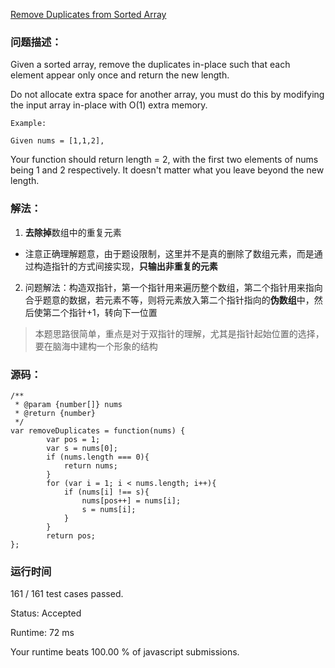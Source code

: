 [Remove Duplicates from Sorted Array](https://leetcode.com/problems/remove-duplicates-from-sorted-array/description/)
### 问题描述：
Given a sorted array, remove the duplicates in-place such that each element appear only once and return the new length.

Do not allocate extra space for another array, you must do this by modifying the input array in-place with O(1) extra memory.
```
Example:

Given nums = [1,1,2],
```
Your function should return length = 2, with the first two elements of nums being 1 and 2 respectively.
It doesn't matter what you leave beyond the new length.
### 解法：
1. **去除掉**数组中的重复元素
- 注意正确理解题意，由于题设限制，这里并不是真的删除了数组元素，而是通过构造指针的方式间接实现，**只输出非重复的元素**
2. 问题解法：构造双指针，第一个指针用来遍历整个数组，第二个指针用来指向合乎题意的数据，若元素不等，则将元素放入第二个指针指向的**伪数组**中，然后使第二个指针+1，转向下一位置

> 本题思路很简单，重点是对于双指针的理解，尤其是指针起始位置的选择，要在脑海中建构一个形象的结构

### 源码：
```
/**
 * @param {number[]} nums
 * @return {number}
 */
var removeDuplicates = function(nums) {
        var pos = 1;
        var s = nums[0];
        if (nums.length === 0){
            return nums;
        }
        for (var i = 1; i < nums.length; i++){
            if (nums[i] !== s){
                nums[pos++] = nums[i];
                s = nums[i];
            }
        }
        return pos;
};
```
### 运行时间

161 / 161 test cases passed.

Status: Accepted

Runtime: 72 ms

Your runtime beats 100.00 % of javascript submissions.
